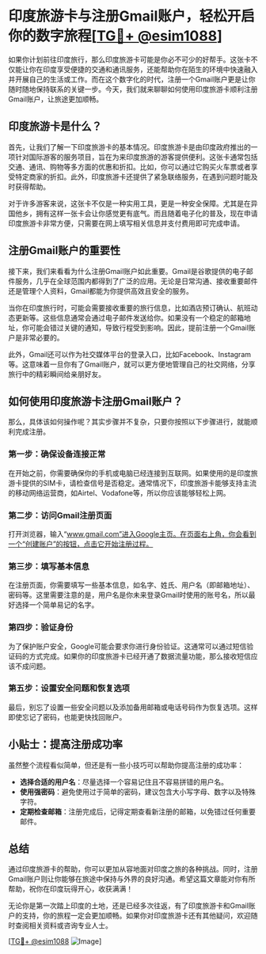 # 印度旅游卡与注册Gmail账户，轻松开启你的数字旅程[[TG💪+ @esim1088](https://t.me/s/esim1088)]

如果你计划前往印度旅行，那么印度旅游卡可能是你必不可少的好帮手。这张卡不仅能让你在印度享受便捷的交通和通讯服务，还能帮助你在陌生的环境中快速融入并开展自己的生活或工作。而在这个数字化的时代，注册一个Gmail账户更是让你随时随地保持联系的关键一步。今天，我们就来聊聊如何使用印度旅游卡顺利注册Gmail账户，让旅途更加顺畅。

## 印度旅游卡是什么？

首先，让我们了解一下印度旅游卡的基本情况。印度旅游卡是由印度政府推出的一项针对国际游客的服务项目，旨在为来印度旅游的游客提供便利。这张卡通常包括交通、通讯、购物等多方面的优惠和折扣。比如，你可以通过它购买火车票或者享受特定商家的折扣。此外，印度旅游卡还提供了紧急联络服务，在遇到问题时能及时获得帮助。

对于许多游客来说，这张卡不仅是一种实用工具，更是一种安全保障。尤其是在异国他乡，拥有这样一张卡会让你感觉更有底气。而且随着电子化的普及，现在申请印度旅游卡非常方便，只需要在网上填写相关信息并支付费用即可完成申请。

## 注册Gmail账户的重要性

接下来，我们来看看为什么注册Gmail账户如此重要。Gmail是谷歌提供的电子邮件服务，几乎在全球范围内都得到了广泛的应用。无论是日常沟通、接收重要邮件还是管理个人资料，Gmail都能为你提供高效且安全的服务。

当你在印度旅行时，可能会需要接收重要的旅行信息，比如酒店预订确认、航班动态更新等。这些信息通常会通过电子邮件发送给你。如果没有一个稳定的邮箱地址，你可能会错过关键的通知，导致行程受到影响。因此，提前注册一个Gmail账户是非常必要的。

此外，Gmail还可以作为社交媒体平台的登录入口，比如Facebook、Instagram等。这意味着一旦你有了Gmail账户，就可以更方便地管理自己的社交网络，分享旅行中的精彩瞬间给亲朋好友。

## 如何使用印度旅游卡注册Gmail账户？

那么，具体该如何操作呢？其实步骤并不复杂，只要你按照以下步骤进行，就能顺利完成注册。

### 第一步：确保设备连接正常

在开始之前，你需要确保你的手机或电脑已经连接到互联网。如果使用的是印度旅游卡提供的SIM卡，请检查信号是否稳定。通常情况下，印度旅游卡能够支持主流的移动网络运营商，如Airtel、Vodafone等，所以你应该能够轻松上网。

### 第二步：访问Gmail注册页面

打开浏览器，输入“www.gmail.com”进入Google主页。在页面右上角，你会看到一个“创建账户”的按钮，点击它开始注册过程。

### 第三步：填写基本信息

在注册页面，你需要填写一些基本信息，如名字、姓氏、用户名（即邮箱地址）、密码等。这里需要注意的是，用户名是你未来登录Gmail时使用的账号名，所以最好选择一个简单易记的名字。

### 第四步：验证身份

为了保护账户安全，Google可能会要求你进行身份验证。这通常可以通过短信验证码的方式完成。如果你的印度旅游卡已经开通了数据流量功能，那么接收短信应该不成问题。

### 第五步：设置安全问题和恢复选项

最后，别忘了设置一些安全问题以及添加备用邮箱或电话号码作为恢复选项。这样即使忘记了密码，也能更快找回账户。

## 小贴士：提高注册成功率

虽然整个流程看似简单，但还是有一些小技巧可以帮助你提高注册的成功率：

- **选择合适的用户名**：尽量选择一个容易记住且不容易拼错的用户名。
- **使用强密码**：避免使用过于简单的密码，建议包含大小写字母、数字以及特殊字符。
- **定期检查邮箱**：注册完成后，记得定期查看新注册的邮箱，以免错过任何重要邮件。

## 总结

通过印度旅游卡的帮助，你可以更加从容地面对印度之旅的各种挑战。同时，注册Gmail账户则让你能够在旅途中保持与外界的良好沟通。希望这篇文章能对你有所帮助，祝你在印度玩得开心，收获满满！

无论你是第一次踏上印度的土地，还是已经多次往返，有了印度旅游卡和Gmail账户的支持，你的旅程一定会更加顺畅。如果你对印度旅游卡还有其他疑问，欢迎随时查阅相关资料或咨询专业人士。

[[TG💪+ @esim1088](https://t.me/s/esim1088) ![Image](https://i.postimg.cc/4NQfJmqS/Snipaste-2025-05-13-00-14-12.png)]